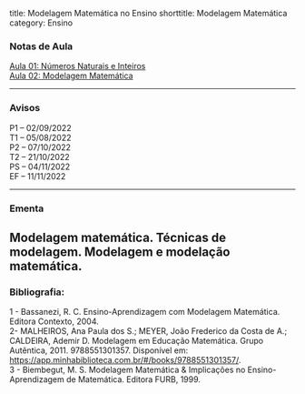 title: Modelagem Matemática no Ensino
shorttitle: Modelagem Matemática
category: Ensino

### Notas de Aula

[Aula 01: Números Naturais e Inteiros]({static}/arquivos/Modelagem_Matematica:Aula_01.pdf)  
[Aula 02: Modelagem Matemática]({static}/arquivos/Modelagem_Matematica:Aula_02.pdf)  




---

### Avisos

P1 – 02/09/2022  
T1 – 05/08/2022  
P2 – 07/10/2022  
T2 – 21/10/2022  
PS – 04/11/2022  
EF – 11/11/2022

---

### Ementa

Modelagem matemática. Técnicas de modelagem. Modelagem e modelação matemática.
---

### Bibliografia:
1 - Bassanezi, R. C. Ensino-Aprendizagem com Modelagem Matemática. Editora Contexto, 2004.  
2- MALHEIROS, Ana Paula dos S.; MEYER, João Frederico da Costa de A.; CALDEIRA, Ademir D. Modelagem em Educação Matemática. Grupo Autêntica, 2011. 9788551301357. Disponível em: https://app.minhabiblioteca.com.br/#/books/9788551301357/.  
3 - Biembegut, M. S. Modelagem Matemática & Implicações no Ensino-Aprendizagem de Matemática.
Editora FURB, 1999.

